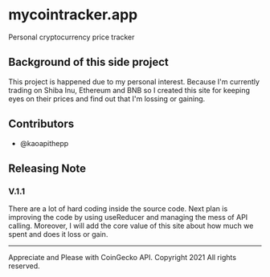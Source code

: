 # mycointracker.app
Personal cryptocurrency price tracker

## Background of this side project
This project is happened due to my personal interest. Because I'm currently trading on Shiba Inu, Ethereum and BNB so I created this site for keeping eyes on their prices and find out that I'm lossing or gaining.

## Contributors
- @kaoapithepp

## Releasing Note
### V.1.1
There are a lot of hard coding inside the source code. Next plan is improving the code by using useReducer and managing the mess of API calling. Moreover, I will add the core value of this site about how much we spent and does it loss or gain.

___________________________________
Appreciate and Please with CoinGecko API.
Copyright 2021 All rights reserved.
